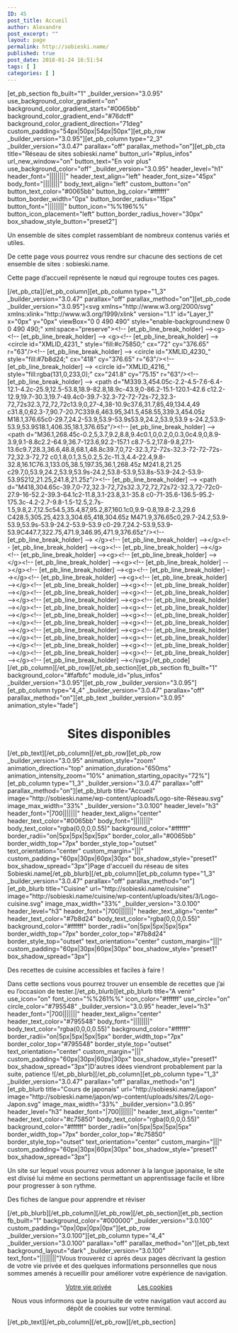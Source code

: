 ```yaml
---
ID: 45
post_title: Accueil
author: Alexandre
post_excerpt: ""
layout: page
permalink: http://sobieski.name/
published: true
post_date: 2018-01-24 16:51:54
tags: [ ]
categories: [ ]
---
```

[et_pb_section fb_built="1" _builder_version="3.0.95" use_background_color_gradient="on" background_color_gradient_start="#0065bb" background_color_gradient_end="#76dcff" background_color_gradient_direction="71deg" custom_padding="54px|50px|54px|50px"][et_pb_row _builder_version="3.0.95"][et_pb_column type="2_3" _builder_version="3.0.47" parallax="off" parallax_method="on"][et_pb_cta title="Réseau de sites sobieski.name" button_url="#plus_infos" url_new_window="on" button_text="En voir plus" use_background_color="off" _builder_version="3.0.95" header_level="h1" header_font="||||||||" header_text_align="left" header_font_size="45px" body_font="||||||||" body_text_align="left" custom_button="on" button_text_color="#0065bb" button_bg_color="#ffffff" button_border_width="0px" button_border_radius="15px" button_font="||||||||" button_icon="%%196%%" button_icon_placement="left" button_border_radius_hover="30px" box_shadow_style_button="preset2"]<p>Un ensemble de sites complet rassemblant de nombreux contenus variés et utiles.</p>
<p>De cette page vous pourrez vous rendre sur chacune des sections de cet ensemble de sites : sobieski.name.</p>
<p>Cette page d’accueil représente le nœud qui regroupe toutes ces pages.</p>[/et_pb_cta][/et_pb_column][et_pb_column type="1_3" _builder_version="3.0.47" parallax="off" parallax_method="on"][et_pb_code _builder_version="3.0.95"]&lt;svg xmlns=&quot;http://www.w3.org/2000/svg&quot; xmlns:xlink=&quot;http://www.w3.org/1999/xlink&quot; version=&quot;1.1&quot; id=&quot;Layer_1&quot; x=&quot;0px&quot; y=&quot;0px&quot; viewBox=&quot;0 0 490 490&quot; style=&quot;enable-background:new 0 0 490 490;&quot; xml:space=&quot;preserve&quot;&gt;&lt;!-- [et_pb_line_break_holder] --&gt;&lt;g&gt;&lt;!-- [et_pb_line_break_holder] --&gt; &lt;g&gt;&lt;!-- [et_pb_line_break_holder] --&gt; &lt;circle id=&quot;XMLID_4231_&quot; style=&quot;fill:#c75850;&quot; cx=&quot;72&quot; cy=&quot;376.65&quot; r=&quot;63&quot;/&gt;&lt;!-- [et_pb_line_break_holder] --&gt; &lt;circle id=&quot;XMLID_4230_&quot; style=&quot;fill:#7b8d24;&quot; cx=&quot;418&quot; cy=&quot;376.65&quot; r=&quot;63&quot;/&gt;&lt;!-- [et_pb_line_break_holder] --&gt; &lt;circle id=&quot;XMLID_4216_&quot; style=&quot;fill:rgba(131,0,233,0);&quot; cx=&quot;241.8&quot; cy=&quot;75.15&quot; r=&quot;63&quot;/&gt;&lt;!-- [et_pb_line_break_holder] --&gt; &lt;path d=&quot;M339.3,454.05c-2.2-4.5-7.6-6.4-12.1-4.2c-25.9,12.5-53.8,18.9-82.8,18.9c-43.9,0-86.2-15.1-120.1-42.6 c12.2-12.9,19.7-30.3,19.7-49.4c0-39.7-32.3-72-72-72s-72,32.3-72,72s32.3,72,72,72c13.9,0,27-4,38-10.9c37.6,31.7,85,49,134.4,49 c31.8,0,62.3-7,90.7-20.7C339.6,463.95,341.5,458.55,339.3,454.05z M18.1,376.65c0-29.7,24.2-53.9,53.9-53.9s53.9,24.2,53.9,53.9 s-24.2,53.9-53.9,53.9S18.1,406.35,18.1,376.65z&quot;/&gt;&lt;!-- [et_pb_line_break_holder] --&gt; &lt;path d=&quot;M36.1,268.45c-0.2,5,3.7,9.2,8.8,9.4c0.1,0,0.2,0,0.3,0c4.9,0,8.9-3.9,9.1-8.8c2.2-64.9,36.7-123.6,92.2-157.1 c8.7-5.2,17.8-9.8,27.1-13.6c9.7,28.3,36.6,48.8,68.1,48.8c39.7,0,72-32.3,72-72s-32.3-72-72-72s-72,32.3-72,72 c0,1.8,0.1,3.5,0.2,5.2c-11.3,4.4-22.4,9.8-32.8,16.1C76.3,133.05,38.5,197.35,36.1,268.45z M241.8,21.25 c29.7,0,53.9,24.2,53.9,53.9s-24.2,53.8-53.9,53.8s-53.9-24.2-53.9-53.9S212,21.25,241.8,21.25z&quot;/&gt;&lt;!-- [et_pb_line_break_holder] --&gt; &lt;path d=&quot;M418,304.65c-39.7,0-72,32.3-72,72s32.3,72,72,72s72-32.3,72-72c0-27.9-16-52.2-39.3-64.1c2-11.8,3.1-23.8,3.1-35.8 c0-71-35.6-136.5-95.2-175.3c-4.2-2.7-9.8-1.5-12.5,2.7s-1.5,9.8,2.7,12.5c54.5,35.4,87,95.2,87,160.1c0,9.9-0.8,19.8-2.3,29.6 C428.5,305.25,423.3,304.65,418,304.65z M471.9,376.65c0,29.7-24.2,53.9-53.9,53.9s-53.9-24.2-53.9-53.9 c0-29.7,24.2-53.9,53.9-53.9C447.7,322.75,471.9,346.95,471.9,376.65z&quot;/&gt;&lt;!-- [et_pb_line_break_holder] --&gt; &lt;/g&gt;&lt;!-- [et_pb_line_break_holder] --&gt;&lt;/g&gt;&lt;!-- [et_pb_line_break_holder] --&gt;&lt;g&gt;&lt;!-- [et_pb_line_break_holder] --&gt;&lt;/g&gt;&lt;!-- [et_pb_line_break_holder] --&gt;&lt;g&gt;&lt;!-- [et_pb_line_break_holder] --&gt;&lt;/g&gt;&lt;!-- [et_pb_line_break_holder] --&gt;&lt;g&gt;&lt;!-- [et_pb_line_break_holder] --&gt;&lt;/g&gt;&lt;!-- [et_pb_line_break_holder] --&gt;&lt;g&gt;&lt;!-- [et_pb_line_break_holder] --&gt;&lt;/g&gt;&lt;!-- [et_pb_line_break_holder] --&gt;&lt;g&gt;&lt;!-- [et_pb_line_break_holder] --&gt;&lt;/g&gt;&lt;!-- [et_pb_line_break_holder] --&gt;&lt;g&gt;&lt;!-- [et_pb_line_break_holder] --&gt;&lt;/g&gt;&lt;!-- [et_pb_line_break_holder] --&gt;&lt;g&gt;&lt;!-- [et_pb_line_break_holder] --&gt;&lt;/g&gt;&lt;!-- [et_pb_line_break_holder] --&gt;&lt;g&gt;&lt;!-- [et_pb_line_break_holder] --&gt;&lt;/g&gt;&lt;!-- [et_pb_line_break_holder] --&gt;&lt;g&gt;&lt;!-- [et_pb_line_break_holder] --&gt;&lt;/g&gt;&lt;!-- [et_pb_line_break_holder] --&gt;&lt;g&gt;&lt;!-- [et_pb_line_break_holder] --&gt;&lt;/g&gt;&lt;!-- [et_pb_line_break_holder] --&gt;&lt;g&gt;&lt;!-- [et_pb_line_break_holder] --&gt;&lt;/g&gt;&lt;!-- [et_pb_line_break_holder] --&gt;&lt;g&gt;&lt;!-- [et_pb_line_break_holder] --&gt;&lt;/g&gt;&lt;!-- [et_pb_line_break_holder] --&gt;&lt;g&gt;&lt;!-- [et_pb_line_break_holder] --&gt;&lt;/g&gt;&lt;!-- [et_pb_line_break_holder] --&gt;&lt;g&gt;&lt;!-- [et_pb_line_break_holder] --&gt;&lt;/g&gt;&lt;!-- [et_pb_line_break_holder] --&gt;&lt;g&gt;&lt;!-- [et_pb_line_break_holder] --&gt;&lt;/g&gt;&lt;!-- [et_pb_line_break_holder] --&gt;&lt;/svg&gt;[/et_pb_code][/et_pb_column][/et_pb_row][/et_pb_section][et_pb_section fb_built="1" background_color="#fafbfc" module_id="plus_infos" _builder_version="3.0.95"][et_pb_row _builder_version="3.0.95"][et_pb_column type="4_4" _builder_version="3.0.47" parallax="off" parallax_method="on"][et_pb_text _builder_version="3.0.95" animation_style="fade"]<h1 style="text-align: center">Sites disponibles</h1>[/et_pb_text][/et_pb_column][/et_pb_row][et_pb_row _builder_version="3.0.95" animation_style="zoom" animation_direction="top" animation_duration="650ms" animation_intensity_zoom="10%" animation_starting_opacity="72%"][et_pb_column type="1_3" _builder_version="3.0.47" parallax="off" parallax_method="on"][et_pb_blurb title="Accueil" image="http://sobieski.name/wp-content/uploads/Logo-site-Réseau.svg" image_max_width="33%" _builder_version="3.0.100" header_level="h3" header_font="|700|||||||" header_text_align="center" header_text_color="#0065bb" body_font="||||||||" body_text_color="rgba(0,0,0,0.55)" background_color="#ffffff" border_radii="on|5px|5px|5px|5px" border_color_all="#0065bb" border_width_top="7px" border_style_top="outset" text_orientation="center" custom_margin="|||" custom_padding="60px|30px|60px|30px" box_shadow_style="preset1" box_shadow_spread="3px"]Page d'accueil du réseau de sites Sobieski.name[/et_pb_blurb][/et_pb_column][et_pb_column type="1_3" _builder_version="3.0.47" parallax="off" parallax_method="on"][et_pb_blurb title="Cuisine" url="http://sobieski.name/cuisine" image="http://sobieski.name/cuisine/wp-content/uploads/sites/3/Logo-cuisine.svg" image_max_width="33%" _builder_version="3.0.100" header_level="h3" header_font="|700|||||||" header_text_align="center" header_text_color="#7b8d24" body_text_color="rgba(0,0,0,0.55)" background_color="#ffffff" border_radii="on|5px|5px|5px|5px" border_width_top="7px" border_color_top="#7b8d24" border_style_top="outset" text_orientation="center" custom_margin="|||" custom_padding="60px|30px|60px|30px" box_shadow_style="preset1" box_shadow_spread="3px"]<p>Des recettes de cuisine accessibles et faciles à faire !</p>
Dans cette sections vous pourrez trouver un ensemble de recettes que j’ai eu l’occasion de tester.[/et_pb_blurb][et_pb_blurb title="A venir" use_icon="on" font_icon="%%261%%" icon_color="#ffffff" use_circle="on" circle_color="#795548" _builder_version="3.0.95" header_level="h3" header_font="|700|||||||" header_text_align="center" header_text_color="#795548" body_font="||||||||" body_text_color="rgba(0,0,0,0.55)" background_color="#ffffff" border_radii="on|5px|5px|5px|5px" border_width_top="7px" border_color_top="#795548" border_style_top="outset" text_orientation="center" custom_margin="|||" custom_padding="60px|30px|60px|30px" box_shadow_style="preset1" box_shadow_spread="3px"]D'autres idées viendront probablement par la suite, patience ![/et_pb_blurb][/et_pb_column][et_pb_column type="1_3" _builder_version="3.0.47" parallax="off" parallax_method="on"][et_pb_blurb title="Cours de japonais" url="http://sobieski.name/japon" image="http://sobieski.name/japon/wp-content/uploads/sites/2/Logo-Japon.svg" image_max_width="33%" _builder_version="3.0.95" header_level="h3" header_font="|700|||||||" header_text_align="center" header_text_color="#c75850" body_text_color="rgba(0,0,0,0.55)" background_color="#ffffff" border_radii="on|5px|5px|5px|5px" border_width_top="7px" border_color_top="#c75850" border_style_top="outset" text_orientation="center" custom_margin="|||" custom_padding="60px|30px|60px|30px" box_shadow_style="preset1" box_shadow_spread="3px"]<p>Un site sur lequel vous pourrez vous adonner à la langue japonaise, le site est divisé lui même en sections permettant un apprentissage facile et libre pour progresser à son rythme.</p>
<p>Des fiches de langue pour apprendre et réviser</p>[/et_pb_blurb][/et_pb_column][/et_pb_row][/et_pb_section][et_pb_section fb_built="1" background_color="#000000" _builder_version="3.0.100" custom_padding="0px|0px|0px|0px"][et_pb_row _builder_version="3.0.100"][et_pb_column type="4_4" _builder_version="3.0.100" parallax="off" parallax_method="on"][et_pb_text background_layout="dark" _builder_version="3.0.100" text_font="||||||||"]Vous trouverez ci après deux pages décrivant la gestion de votre vie privée et des quelques informations personnelles que nous sommes amenés à recueillir pour améliorer votre expérience de navigation.
<p style="text-align: center"><a href="http://sobieski.name/votre-vie-privee/" target="_blank">Votre vie privée</a>               <a href="http://sobieski.name/a-propos-des-cookies/" target="_blank">Les cookies</a></p>
<p style="text-align: center">Nous vous informons que la poursuite de votre navigation vaut accord au dépôt de cookies sur votre terminal.</p>[/et_pb_text][/et_pb_column][/et_pb_row][/et_pb_section]